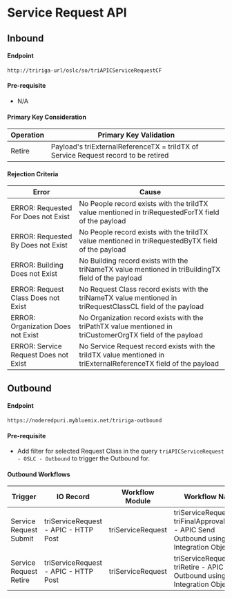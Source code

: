 # Service Request API

## Inbound

#### Endpoint
  ```
  http://tririga-url/oslc/so/triAPICServiceRequestCF
  ```

#### Pre-requisite
  
  - N/A

#### Primary Key Consideration

  Operation | Primary Key Validation
  ---|---
  Retire | Payload's triExternalReferenceTX = triIdTX of Service Request record to be retired
  
#### Rejection Criteria

  Error | Cause
  ---|---
  ERROR: Requested For Does not Exist | No People record exists with the triIdTX value mentioned in triRequestedForTX field of the payload
  ERROR: Requested By Does not Exist | No People record exists with the triIdTX value mentioned in triRequestedByTX field of the payload
  ERROR: Building Does not Exist | No Building record exists with the triNameTX value mentioned in triBuildingTX field of the payload
  ERROR: Request Class Does not Exist | No Request Class record exists with the triNameTX value mentioned in triRequestClassCL field of the payload
  ERROR: Organization Does not Exist | No Organization record exists with the triPathTX value mentioned in triCustomerOrgTX field of the payload
  ERROR: Service Request Does not Exist | No Service Request record exists with the triIdTX value mentioned in triExternalReferenceTX field of the payload


## Outbound

#### Endpoint
  ```
  https://noderedpuri.mybluemix.net/tririga-outbound
  ```

#### Pre-requisite
  
  - Add filter for selected Request Class in the query `triAPICServiceRequest - OSLC - Outbound` to trigger the Outbound for.
  
#### Outbound Workflows

Trigger | IO Record | Workflow Module | Workflow Name 
  ---|---|---|---
  Service Request Submit | triServiceRequest - APIC - HTTP Post | triServiceRequest | triServiceRequest - triFinalApprovalHidden - APIC Send Outbound using Integration Object 
  Service Request Retire | triServiceRequest - APIC - HTTP Post | triServiceRequest | triServiceRequest - triRetire - APIC Send Outbound using Integration Object 
  
